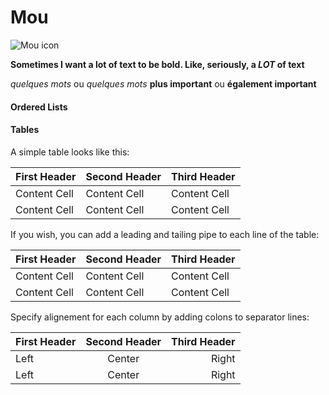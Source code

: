 # Mou

![Mou icon](http://mouapp.com/Mou_128.png)

<!-- 
*quelques mots* ou  _quelques mots_
**plus important** ou __également important__
 -->

**Sometimes I want a lot of text to be bold.
Like, seriously, a _LOT_ of text**

*quelques mots* ou  _quelques mots_
**plus important** ou __également important__

####  Ordered Lists

#### Tables

A simple table looks like this:

First Header | Second Header | Third Header
------------ | ------------- | ------------
Content Cell | Content Cell  | Content Cell
Content Cell | Content Cell  | Content Cell


If you wish, you can add a leading and tailing pipe to each line of the table:

| First Header | Second Header | Third Header |
| ------------ | ------------- | ------------ |
| Content Cell | Content Cell  | Content Cell |
| Content Cell | Content Cell  | Content Cell |

Specify alignement for each column by adding colons to separator lines:

First Header | Second Header | Third Header
:----------- | :-----------: | -----------:
Left         | Center        | Right
Left         | Center        | Right
